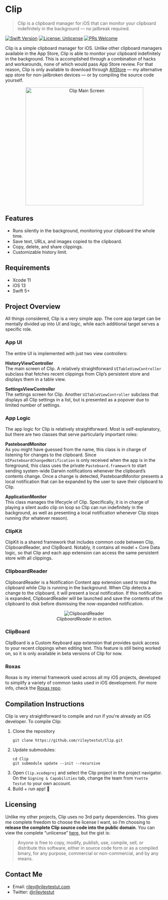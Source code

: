 # Clip

> Clip is a clipboard manager for iOS that can monitor your clipboard indefinitely in the background — no jailbreak required.

[![Swift Version](https://img.shields.io/badge/swift-5.0-orange.svg)](https://swift.org/)
[![License: Unlicense](https://img.shields.io/badge/license-Unlicense-blue.svg)](http://unlicense.org/)
[![PRs Welcome](https://img.shields.io/badge/PRs-welcome-brightgreen.svg?style=flat-square)](http://makeapullrequest.com)

Clip is a simple clipboard manager for iOS. Unlike other clipboard managers available in the App Store, Clip is able to monitor your clipboard indefinitely in the background. This is accomplished through a combination of hacks and workarounds, none of which would pass App Store review. For that reason, Clip is only available to download through [AltStore](https://github.com/rileytestut/AltStore) — my alternative app store for non-jailbroken devices — or by compiling the source code yourself.

<p align="middle">
<img title="Clip Main Screen" src="https://user-images.githubusercontent.com/705880/63391950-34286600-c37a-11e9-965f-832efe3da507.png" width="375"> 
</p>

<p></p>

## Features
- Runs silently in the background, monitoring your clipboard the whole time.
- Save text, URLs, and images copied to the clipboard.
- Copy, delete, and share clippings.
- Customizable history limit.

## Requirements
- Xcode 11
- iOS 13
- Swift 5+

## Project Overview

All things considered, Clip is a very simple app. The core app target can be mentally divided up into UI and logic, while each additional target serves a specific role.

### App UI
The entire UI is implemented with just two view controllers:

**HistoryViewController**  
The main screen of Clip. A relatively straightforward `UITableViewController` subclass that fetches recent clippings from Clip’s persistent store and displays them in a table view.

**SettingsViewController**  
The settings screen for Clip. Another `UITableViewController` subclass that displays all Clip settings in a list, but is presented as a popover due to limited number of settings.

### App Logic
The app logic for Clip is relatively straightforward. Most is self-explanatory, but there are two classes that serve particularly important roles:

**PasteboardMonitor**  
As you might have guessed from the name, this class is in charge of listening for changes to the clipboard. Since `UIPasteboardChangedNotification` is only received when the app is in the foreground, this class uses the private `Pasteboard.framework` to start sending system-wide Darwin notifications whenever the clipboard’s contents change. Once a change is detected, PasteboardMonitor presents a local notification that can be expanded by the user to save their clipboard to Clip.

**ApplicationMonitor**  
This class manages the lifecycle of Clip. Specifically, it is in charge of playing a silent audio clip on loop so Clip can run indefinitely in the background, as well as presenting a local notification whenever Clip stops running (for whatever reason).

### ClipKit
ClipKit is a shared framework that includes common code between Clip, ClipboardReader, and ClipBoard. Notably, it contains all model + Core Data logic, so that Clip and each app extension can access the same persistent store with all clippings.

### ClipboardReader
ClipboardReader is a Notification Content app extension used to read the clipboard while Clip is running in the background. When Clip detects a change to the clipboard, it will present a local notification. If this notification is expanded, ClipboardReader will be launched and save the contents of the clipboard to disk before dismissing the now-expanded notification.

<p align="middle">
<img title="ClipboardReader" src="https://user-images.githubusercontent.com/705880/84835557-b4dedf80-afe8-11ea-94c5-52731b3ac15c.gif"><br>
<em>ClipboardReader in action.</em>
</p>

### ClipBoard
ClipBoard is a Custom Keyboard app extension that provides quick access to your recent clippings when editing text. This feature is still being worked on, so it is only available in beta versions of Clip for now.

### Roxas
Roxas is my internal framework used across all my iOS projects, developed to simplify a variety of common tasks used in iOS development. For more info, check the [Roxas repo](https://github.com/rileytestut/roxas).

## Compilation Instructions
Clip is very straightforward to compile and run if you're already an iOS developer. To compile Clip:

1. Clone the repository 
	``` 
	git clone https://github.com/rileytestut/Clip.git
	```
2. Update submodules: 
	```
	cd Clip 
	git submodule update --init --recursive
	```
3. Open `Clip.xcodeproj` and select the Clip project in the project navigator. On the `Signing & Capabilities` tab, change the team from `Yvette Testut` to your own account.
4. Build + run app! 🎉

## Licensing

Unlike my other projects, Clip uses no 3rd party dependencies. This gives me complete freedom to choose the license I want, so I’m choosing to **release the complete Clip source code into the public domain**. You can view the complete “unlicense” [here](https://github.com/rileytestut/Clip/blob/master/UNLICENSE), but the gist is:

> Anyone is free to copy, modify, publish, use, compile, sell, or distribute this software, either in source code form or as a compiled binary, for any purpose, commercial or non-commercial, and by any means.

## Contact Me

* Email: riley@rileytestut.com
* Twitter: [@rileytestut](https://twitter.com/rileytestut)

